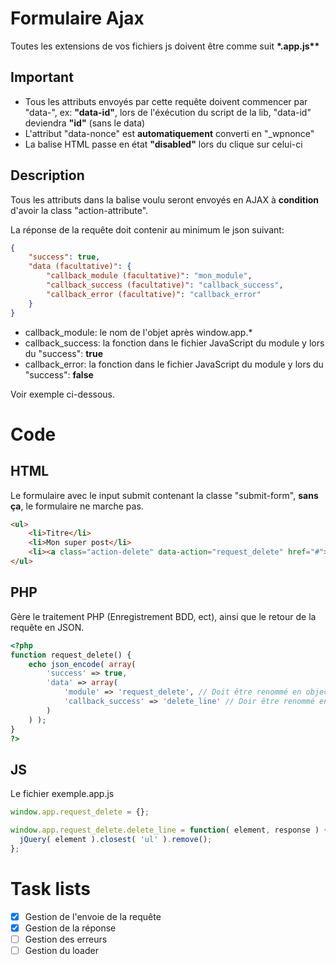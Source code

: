 # Formulaire Ajax

Toutes les extensions de vos fichiers js doivent être comme suit __*.app.js**__

## Important

- Tous les attributs envoyés par cette requête doivent commencer par "data-", ex: **"data-id"**, lors de l'éxécution du script de la lib, "data-id" deviendra **"id"** (sans le data)
- L'attribut "data-nonce" est **automatiquement** converti en "_wpnonce"
- La balise HTML passe en état **"disabled"** lors du clique sur celui-ci

## Description

Tous les attributs dans la balise voulu seront envoyés en AJAX à **condition** d'avoir la class "action-attribute".

La réponse de la requête doit contenir au minimum le json suivant:
```json
{
	"success": true,
	"data (facultative)": {
		"callback_module (facultative)": "mon_module",
		"callback_success (facultative)": "callback_success",
		"callback_error (facultative)": "callback_error"
	}
}
```

- callback_module: le nom de l'objet après window.app.*
- callback_success: la fonction dans le fichier JavaScript du module y lors du "success": **true**
- callback_error: la fonction dans le fichier JavaScript du module y lors du "success": **false**

Voir exemple ci-dessous.

# Code

## HTML

Le formulaire avec le input submit contenant la classe "submit-form", **sans ça**, le formulaire ne marche pas.

```html
<ul>
	<li>Titre</li>
	<li>Mon super post</li>
	<li><a class="action-delete" data-action="request_delete" href="#">Supprimer</a></li>
</ul>
```

## PHP

Gère le traitement PHP (Enregistrement BDD, ect), ainsi que le retour de la requête en JSON.

```php
<?php
function request_delete() {
	echo json_encode( array(
		'success' => true,
		'data' => array(
			'module' => 'request_delete', // Doit être renommé en object
			'callback_success' => 'delete_line' // Doir être renommé en success
		)
	) );
}
?>

```

## JS

Le fichier exemple.app.js

```js
window.app.request_delete = {};

window.app.request_delete.delete_line = function( element, response ) {
  jQuery( element ).closest( 'ul' ).remove();
};
```

# Task lists

- [x] Gestion de l'envoie de la requête
- [x] Gestion de la réponse
- [ ] Gestion des erreurs
- [ ] Gestion du loader
